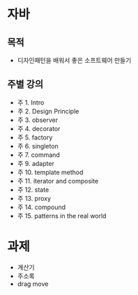# 자바

## 목적

* 디자인패턴을 배워서 좋은 소프트웨어 만들기

## 주별 강의

* 주 1. Intro
* 주 2. Design Principle
* 주 3. observer
* 주 4. decorator
* 주 5. factory
* 주 6. singleton
* 주 7. command
* 주 9. adapter
* 주 10. template method
* 주 11. iterator and composite
* 주 12. state
* 주 13. proxy
* 주 14. compound
* 주 15. patterns in the real world

# 과제
- 계산기
- 주소록
- drag move

